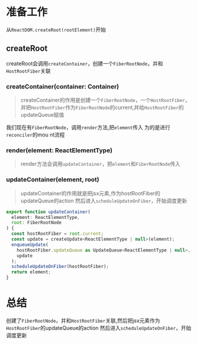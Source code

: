 # 准备工作

从`ReactDOM.createRoot(rootElement)`开始

## createRoot

createRoot会调用`createContainer`，创建一个`FiberRootNode`，并和`HostRootFiber`关联

### createContainer(container: Container)

> createContainer的作用是创建一个`FiberRootNode`，一个`HostRootFiber`，并把`HostRootFiber`作为`FiberRootNode`的current,并给`HostRootFiber`的updateQueue赋值

我们现在有`FiberRootNode`，调用`render`方法,把`element`传入
为的是进行`reconciler`的mou
nt流程

### render(element: ReactElementType)

> render方法会调用`updateContainer`，把`element`和`FiberRootNode`传入

### updateContainer(element, root)

> updateContainer的作用就是把jsx元素,作为hostRootFiber的updateQueue的action
> 然后进入`scheduleUpdateOnFiber`，开始调度更新

```js
export function updateContainer(
  element: ReactElementType,
  root: FiberRootNode
) {
  const hostRootFiber = root.current;
  const update = createUpdate<ReactElementType | null>(element);
  enqueueUpdate(
    hostRootFiber.updateQueue as UpdateQueue<ReactElementType | null>,
    update
  );
  scheduleUpdateOnFiber(hostRootFiber);
  return element;
}

```

# 总结

创建了`FiberRootNode`，并和`HostRootFiber`关联,然后把jsx元素作为`HostRootFiber`的updateQueue的action
然后进入`scheduleUpdateOnFiber`，开始调度更新
